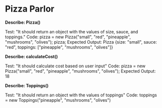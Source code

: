 # Pizza Parlor

**Describe: Pizza()**

Test: "It should return an object with the values of size, sauce, and toppings."
Code: 
pizza = new Pizza("small", "red", "pineapple", "mushrooms", "olives");
pizza;
Expected Output: Pizza {size: "small", sauce: "red", toppings: ["pineapple", "mushrooms", "olives"]}

**Describe: calculateCost()**

Test: "It should calculate cost based on user input"
Code:
pizza = new Pizza("small", "red", "pineapple", "mushrooms", "olives");
Expected Output: 18

**Describe: Toppings()**

Test: "It should return an object with the values of toppings"
Code:
toppings = new Toppings("pineapple", "mushrooms", "olives")